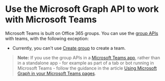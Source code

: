 # Use the Microsoft Graph API to work with Microsoft Teams

Microsoft Teams is built on Office 365 groups. You can use the [group APIs](group.md) with teams, with the following exception: 

- Currently, you can't use [Create group](../api/group-post-groups.md) to create a team.  

>**Note:** If you use the group APIs in a [Microsoft Teams app](https://msdn.microsoft.com/microsoft-teams), rather than in a standalone app - for example as part of a tab or bot running in Microsoft Teams - follow the guidance in the article [Using Microsoft Graph in your Microsoft Teams pages](https://msdn.microsoft.com/microsoft-teams/graph).